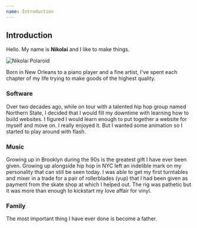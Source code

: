 ```yaml
---
name: Introduction
---
```


## Introduction

Hello. My name is **Nikolai** and I like to make things. 

![Nikolai Polaroid](/images/nikolai-polaroid.png)

Born in New Orleans to a piano player and a fine artist, I've spent each chapter of my life trying to make goods of the highest quality.

### Software

Over two decades ago, while on tour with a talented hip hop group named Northern State, I decided that I would fill my downtime with learning how to build websites. I figured I would learn enough to put together a website for myself and move on. I really enjoyed it. But I wanted some animation so I started to play around with flash. 

### Music

Growing up in Brooklyn during the 90s is the greatest gift I have ever been given. Growing up alongside hip hop in NYC left an indelible mark on my personality that can still be seen today. I was able to get my first turntables and mixer in a trade for a pair of rollerblades (yup) that I had been given as payment from the skate shop at which I helped out. The rig was pathetic but it was more than enough to kickstart my love affair for vinyl.

### Family

The most important thing I have ever done is become a father.